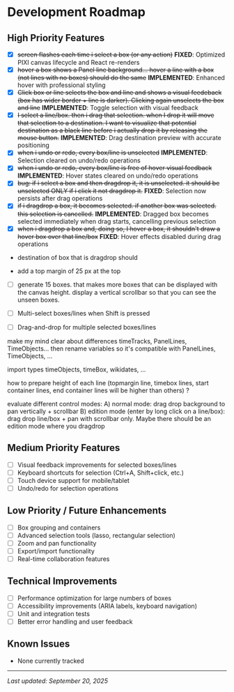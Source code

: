 # Development Roadmap

## High Priority Features
- [x] ~~screen flashes each time i select a box (or any action)~~ **FIXED**: Optimized PIXI canvas lifecycle and React re-renders
- [x] ~~hover a box shows a Panel line background... hover a line with a box (not lines with no boxes) should do the same~~ **IMPLEMENTED**: Enhanced hover with professional styling
- [x] ~~Click box or line selects the box and line and shows a visual feedeback (box has wider border + line is darker). Clicking again unselects the box and line~~ **IMPLEMENTED**: Toggle selection with visual feedback
- [x] ~~I select a line/box. then i drag that selection. when I drop it will move that selection to a destination. I want to visualize that potential destination as a black line before i actually drop it by releasing the mouse button.~~ **IMPLEMENTED**: Drag destination preview with accurate positioning
- [x] ~~when i undo or redo, every box/line is unselected~~ **IMPLEMENTED**: Selection cleared on undo/redo operations
- [x] ~~when i undo or redo, every box/line is free of hover visual feedback~~ **IMPLEMENTED**: Hover states cleared on undo/redo operations
- [x] ~~bug: if i select a box and then dragdrop it, it is unselected. it should be unselected ONLY if i click it not dragdrop it.~~ **FIXED**: Selection now persists after drag operations
- [x] ~~if i dragdrop a box, it becomes selected. if another box was selected. this selection is cancelled.~~ **IMPLEMENTED**: Dragged box becomes selected immediately when drag starts, cancelling previous selection
- [x] ~~when i dragdrop a box and, doing so, I hover a box, it shouldn't draw a hover box over that line/box~~ **FIXED**: Hover effects disabled during drag operations
- destination of box that is dragdrop should 


- add a top margin of 25 px at the top
- [ ] generate 15 boxes. that makes more boxes that can be displayed with the canvas height. display a vertical scrollbar so that you can see the unseen boxes.
- [ ] Multi-select boxes/lines when Shift is pressed
- [ ] Drag-and-drop for multiple selected boxes/lines


make my mind clear about differences timeTracks, PanelLines, TimeObjects... then
rename variables so it's compatible with PanelLines, TimeObjects, ...

import types timeObjects, timeBox, wikidates, ...

how to prepare height of each line (topmargin line, timebox lines, start container lines, end container lines will be higher than others) ?


evaluate different control modes:
A) normal mode: drag drop background to pan vertically + scrollbar
B) edition mode (enter by long click on a line/box): drag drop line/box + pan with scrollbar only. Maybe there should be an edition mode where you dragdrop 

## Medium Priority Features  
- [ ] Visual feedback improvements for selected boxes/lines
- [ ] Keyboard shortcuts for selection (Ctrl+A, Shift+click, etc.)
- [ ] Touch device support for mobile/tablet
- [ ] Undo/redo for selection operations

## Low Priority / Future Enhancements
- [ ] Box grouping and containers
- [ ] Advanced selection tools (lasso, rectangular selection)
- [ ] Zoom and pan functionality
- [ ] Export/import functionality
- [ ] Real-time collaboration features

## Technical Improvements
- [ ] Performance optimization for large numbers of boxes
- [ ] Accessibility improvements (ARIA labels, keyboard navigation)
- [ ] Unit and integration tests
- [ ] Better error handling and user feedback

## Known Issues
- None currently tracked

---
*Last updated: September 20, 2025*